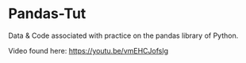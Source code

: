 # Pandas-Tut

Data & Code associated with practice on the pandas library of Python.

Video found here: https://youtu.be/vmEHCJofslg
